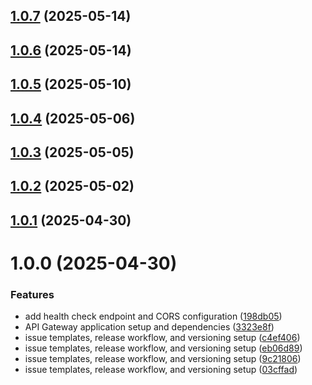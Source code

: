 ## [1.0.7](https://github.com/dev-kitchen/api-gateway/compare/v1.0.6...v1.0.7) (2025-05-14)

## [1.0.6](https://github.com/dev-kitchen/api-gateway/compare/v1.0.5...v1.0.6) (2025-05-14)

## [1.0.5](https://github.com/dev-kitchen/api-gateway/compare/v1.0.4...v1.0.5) (2025-05-10)

## [1.0.4](https://github.com/dev-kitchen/api-gateway/compare/v1.0.3...v1.0.4) (2025-05-06)

## [1.0.3](https://github.com/dev-kitchen/api-gateway/compare/v1.0.2...v1.0.3) (2025-05-05)

## [1.0.2](https://github.com/dev-kitchen/api-gateway/compare/v1.0.1...v1.0.2) (2025-05-02)

## [1.0.1](https://github.com/dev-kitchen/api-gateway/compare/v1.0.0...v1.0.1) (2025-04-30)

# 1.0.0 (2025-04-30)


### Features

* add health check endpoint and CORS configuration ([198db05](https://github.com/dev-kitchen/api-gateway/commit/198db05395705f94886d15f5865a00d52a389b14))
* API Gateway application setup and dependencies ([3323e8f](https://github.com/dev-kitchen/api-gateway/commit/3323e8f4c92d6c76ed0353d93060020661be8857))
* issue templates, release workflow, and versioning setup ([c4ef406](https://github.com/dev-kitchen/api-gateway/commit/c4ef406914b8c7e7586475c961769240c199b8f3))
* issue templates, release workflow, and versioning setup ([eb06d89](https://github.com/dev-kitchen/api-gateway/commit/eb06d89702ab47aab751a9ec3165dcd6d1a7f9b2))
* issue templates, release workflow, and versioning setup ([9c21806](https://github.com/dev-kitchen/api-gateway/commit/9c21806f98ca3f9cf37911f15c99ab2f63d581b7))
* issue templates, release workflow, and versioning setup ([03cffad](https://github.com/dev-kitchen/api-gateway/commit/03cffad61ba841455a263f911c2334d527c9ea14))

